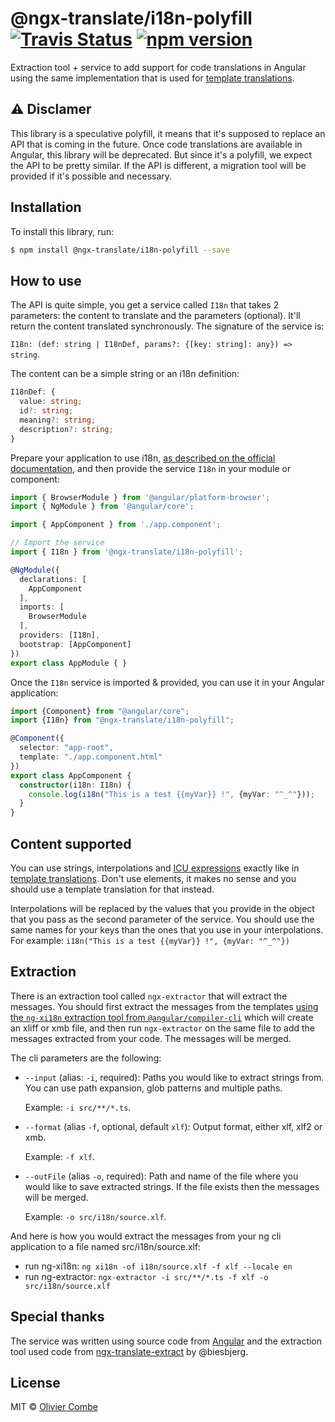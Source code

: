 # @ngx-translate/i18n-polyfill [![Travis Status](https://travis-ci.org/ngx-translate/i18n-polyfill.svg?branch=master)](https://travis-ci.org/ngx-translate/i18n-polyfill) [![npm version](https://img.shields.io/npm/v/@ngx-translate/i18n-polyfill.svg)](https://www.npmjs.com/package/@ngx-translate/i18n-polyfill)

Extraction tool + service to add support for code translations in Angular using the same implementation that is used for [template translations](https://angular.io/guide/i18n#template-translations).

## :warning: **Disclamer**

This library is a speculative polyfill, it means that it's supposed to replace an API that is coming in the future.
Once code translations are available in Angular, this library will be deprecated.
But since it's a polyfill, we expect the API to be pretty similar.
If the API is different, a migration tool will be provided if it's possible and necessary.

## Installation

To install this library, run:

```bash
$ npm install @ngx-translate/i18n-polyfill --save
```

## How to use

The API is quite simple, you get a service called `I18n` that takes 2 parameters: the content to translate
and the parameters (optional). It'll return the content translated synchronously.
The signature of the service is:

`I18n: (def: string | I18nDef, params?: {[key: string]: any}) => string`.

The content can be a simple string or an i18n definition:

```ts
I18nDef: {
  value: string;
  id?: string;
  meaning?: string;
  description?: string;
}
```

Prepare your application to use i18n, [as described on the official documentation](https://angular.io/guide/i18n#merge-the-completed-translation-file-into-the-app), and then provide the service `I18n` in your module or component:

```ts
import { BrowserModule } from '@angular/platform-browser';
import { NgModule } from '@angular/core';

import { AppComponent } from './app.component';

// Import the service
import { I18n } from '@ngx-translate/i18n-polyfill';

@NgModule({
  declarations: [
    AppComponent
  ],
  imports: [
    BrowserModule
  ],
  providers: [I18n],
  bootstrap: [AppComponent]
})
export class AppModule { }
```

Once the `I18n` service is imported & provided, you can use it in your Angular application:

```typescript
import {Component} from "@angular/core";
import {I18n} from "@ngx-translate/i18n-polyfill";

@Component({
  selector: "app-root",
  template: "./app.component.html"
})
export class AppComponent {
  constructor(i18n: I18n) {
    console.log(i18n("This is a test {{myVar}} !", {myVar: "^_^"}));
  }
}
```

## Content supported
You can use strings, interpolations and [ICU expressions](https://angular.io/guide/i18n#select-among-alternative-text-messages) exactly like in [template translations](https://angular.io/guide/i18n#template-translations).
Don't use elements, it makes no sense and you should use a template translation for that instead.

Interpolations will be replaced by the values that you provide in the object that you pass as the second parameter of the service.
You should use the same names for your keys than the ones that you use in your interpolations.
For example: `i18n("This is a test {{myVar}} !", {myVar: "^_^"})`

## Extraction
There is an extraction tool called `ngx-extractor` that will extract the messages.
You should first extract the messages from the templates [using the `ng-xi18n` extraction tool from `@angular/compiler-cli`](https://angular.io/guide/i18n#create-a-translation-source-file-with-ng-xi18n)
which will create an xliff or xmb file, and then run `ngx-extractor` on the same file to add the messages extracted from your code.
The messages will be merged.

The cli parameters are the following:
- `--input` (alias: `-i`, required): Paths you would like to extract strings from. You can use path expansion, glob patterns and multiple paths.
  
  Example: `-i src/**/*.ts`.

- `--format` (alias `-f`, optional, default `xlf`): Output format, either xlf, xlf2 or xmb.
  
  Example: `-f xlf`.

- `--outFile` (alias `-o`, required): Path and name of the file where you would like to save extracted strings.
  If the file exists then the messages will be merged.
  
  Example: `-o src/i18n/source.xlf`.

And here is how you would extract the messages from your ng cli application to a file named src/i18n/source.xlf:
- run ng-xi18n: `ng xi18n -of i18n/source.xlf -f xlf --locale en`
- run ng-extractor: `ngx-extractor -i src/**/*.ts -f xlf -o src/i18n/source.xlf`

## Special thanks
The service was written using source code from [Angular](https://github.com/angular/angular) and the extraction tool used code from [ngx-translate-extract](https://github.com/biesbjerg/ngx-translate-extract) by @biesbjerg.

## License

MIT © [Olivier Combe](mailto:olivier.combe@gmail.com)
